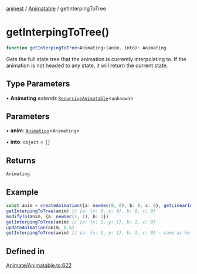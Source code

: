 [aninest](../../index.md) / [Animatable](../index.md) / getInterpingToTree

# getInterpingToTree()

```ts
function getInterpingToTree<Animating>(anim, into): Animating
```

Gets the full state tree that the animation is currently interpolating to.
If the animation is not headed to any state, it will return the current state.

## Type Parameters

• **Animating** *extends* [`RecursiveAnimatable`](../../AnimatableTypes/type-aliases/RecursiveAnimatable.md)\<`unknown`\>

## Parameters

• **anim**: [`Animation`](../../AnimatableTypes/type-aliases/Animation.md)\<`Animating`\>

• **into**: `object` = `{}`

## Returns

`Animating`

## Example

```ts
const anim = createAnimation({a: newVec(0, 0), b: 0, c: 0}, getLinearInterp(1))
getInterpingToTree(anim) // {a: {x: 0, y: 0}, b: 0, c: 0}
modifyTo(anim, {a: newVec(1, 1), b: 1})
getInterpingToTree(anim) // {a: {x: 1, y: 1}, b: 1, c: 0}
updateAnimation(anim, 0.5)
getInterpingToTree(anim) // {a: {x: 1, y: 1}, b: 1, c: 0} - same as before update
```

## Defined in

[Animate/Animatable.ts:622](https://github.com/zphrs/aninest/blob/0970e35cce1ccab01b8ce4df8a59f00baff5cfda/core/src/Animate/Animatable.ts#L622)
